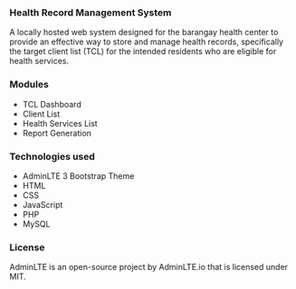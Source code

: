### Health Record Management System
A locally hosted web system designed for the barangay health center to provide an effective way to store and manage health records, specifically the target client list (TCL) for the intended residents who are eligible for health services.

### Modules
- TCL Dashboard
- Client List 
- Health Services List 
- Report Generation

### Technologies used
- AdminLTE 3 Bootstrap Theme
- HTML
- CSS 
- JavaScript 
- PHP  
- MySQL

### License
AdminLTE is an open-source project by AdminLTE.io that is licensed under MIT.
